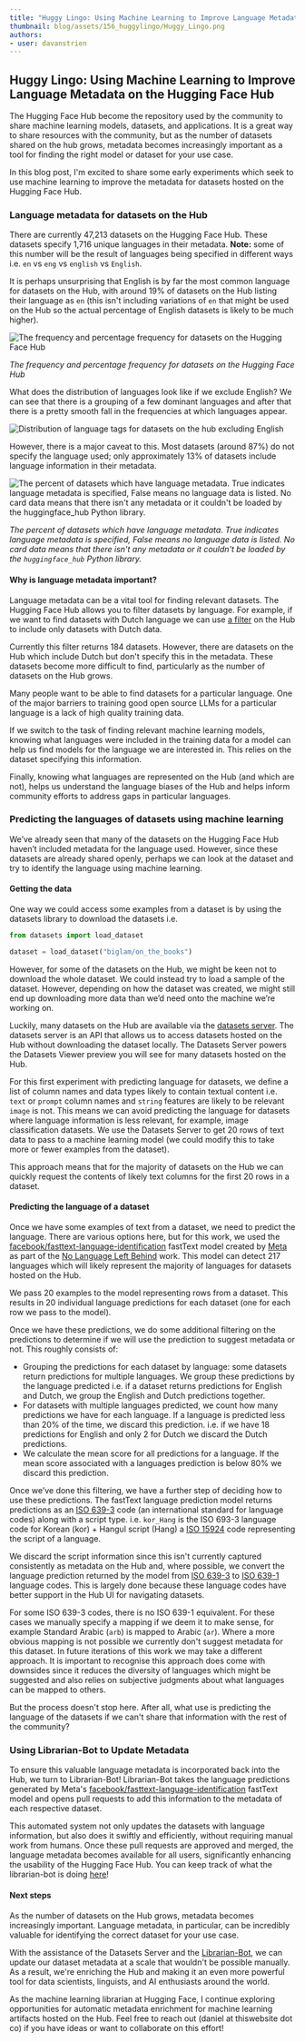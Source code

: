 ```yaml
---
title: "Huggy Lingo: Using Machine Learning to Improve Language Metadata on the Hugging Face Hub"
thumbnail: blog/assets/156_huggylingo/Huggy_Lingo.png
authors:
- user: davanstrien
---
```


## Huggy Lingo: Using Machine Learning to Improve Language Metadata on the Hugging Face Hub


<!-- {blog_metadata} -->
<!-- {authors} -->

The Hugging Face Hub become the repository used by the community to share machine learning models, datasets, and applications. It is a great way to share resources with the community, but as the number of datasets shared on the hub grows, metadata becomes increasingly important as a tool for finding the right model or dataset for your use case.  

In this blog post, I'm excited to share some early experiments which seek to use machine learning to improve the metadata for datasets hosted on the Hugging Face Hub.

### Language metadata for datasets on the Hub

There are currently 47,213 datasets on the Hugging Face Hub. These datasets specify  1,716 unique languages in their metadata. **Note:** some of this number will be the result of languages being specified in different ways i.e. `en` vs `eng` vs `english` vs `English`. 

It is perhaps unsurprising that English is by far the most common language for datasets on the Hub, with around 19% of datasets on the Hub listing their language as `en` (this isn't including variations of `en` that might be used on the Hub so the actual percentage of English datasets is likely to be much higher).

![The frequency and percentage frequency for datasets on the Hugging Face Hub](https://huggingface.co/datasets/huggingface/documentation-images/resolve/main/blog/huggy_lingo/lang_freq.png)

*The frequency and percentage frequency for datasets on the Hugging Face Hub*  

What does the distribution of languages look like if we exclude English? We can see that there is a grouping of a few dominant languages and after that there is a pretty smooth fall in the frequencies at which languages appear. 

![Distribution of language tags for datasets on the hub excluding English](https://huggingface.co/datasets/huggingface/documentation-images/resolve/main/blog/huggy_lingo/lang_freq_distribution.png) 

However, there is a major caveat to this. Most datasets (around 87%) do not specify the language used; only approximately 13% of datasets include language information in their metadata.


![The percent of datasets which have language metadata. True indicates language metadata is specified, False means no language data is listed. No card data means that there isn't any metadata or it couldn't be loaded by the `huggingface_hub` Python library.](https://huggingface.co/datasets/huggingface/documentation-images/resolve/main/blog/huggy_lingo/has_lang_info_bar.png)

*The percent of datasets which have language metadata. True indicates language metadata is specified, False means no language data is listed. No card data means that there isn't any metadata or it couldn't be loaded by the `huggingface_hub` Python library.*


#### Why is language metadata important?

Language metadata can be a vital tool for finding relevant datasets. The Hugging Face Hub allows you to filter datasets by language. For example, if we want to find datasets with Dutch language we can use [a filter](https://huggingface.co/datasets?language=language:nl&sort=trending) on the Hub to include only datasets with Dutch data. 

Currently this filter returns 184 datasets. However, there are datasets on the Hub which include Dutch but don't specify this in the metadata. These datasets become more difficult to find, particularly as the number of datasets on the Hub grows. 

Many people want to be able to find datasets for a particular language. One of the major barriers to training good open source LLMs for a particular language is a lack of high quality training data. 

If we switch to the task of finding relevant machine learning models, knowing what languages were included in the training data for a model can help us find models for the language we are interested in. This relies on the dataset specifying this information. 

Finally, knowing what languages are represented on the Hub (and which are not), helps us understand the language biases of the Hub and helps inform community efforts to address gaps in particular languages. 

### Predicting the languages of datasets using machine learning

We’ve already seen that many of the datasets on the Hugging Face Hub haven’t included metadata for the language used. However, since these datasets are already shared openly, perhaps we can look at the dataset and try to identify the language using machine learning.

#### Getting the data 

One way we could access some examples from a dataset is by using the datasets library to download the datasets i.e. 

```python
from datasets import load_dataset

dataset = load_dataset("biglam/on_the_books")
```

However, for some of the datasets on the Hub, we might be keen not to download the whole dataset. We could instead try to load a sample of the dataset. However, depending on how the dataset was created, we might still end up downloading more data than we’d need onto the machine we’re working on. 

Luckily, many datasets on the Hub are available via the [datasets server](https://huggingface.co/docs/datasets-server/index). The datasets server is an API that allows us to access datasets hosted on the Hub without downloading the dataset locally. The Datasets Server powers the Datasets Viewer preview you will see for many datasets hosted on the Hub. 

For this first experiment with predicting language for datasets, we define a list of column names and data types likely to contain textual content i.e. `text` or `prompt` column names and `string` features are likely to be relevant `image` is not. This means we can avoid predicting the language for datasets where language information is less relevant, for example, image classification datasets. We use the Datasets Server to get 20 rows of text data to pass to a machine learning model (we could modify this to take more or fewer examples from the dataset). 

This approach means that for the majority of datasets on the Hub we can quickly request the contents of likely text columns for the first 20 rows in a dataset. 

#### Predicting the language of a dataset 

Once we have some examples of text from a dataset, we need to predict the language. There are various options here, but for this work, we used the [facebook/fasttext-language-identification](https://huggingface.co/facebook/fasttext-language-identification) fastText model created by [Meta](https://huggingface.co/facebook) as part of the [No Language Left Behind](https://ai.facebook.com/research/no-language-left-behind/) work. This model can detect 217 languages which will likely represent the majority of languages for datasets hosted on the Hub. 

We pass 20 examples to the model representing rows from a dataset. This results in 20 individual language predictions for each dataset (one for each row we pass to the model).  

Once we have these predictions, we do some additional filtering on the predictions to determine if we will use the prediction to suggest metadata or not. This roughly consists of:

- Grouping the predictions for each dataset by language: some datasets return predictions for multiple languages. We group these predictions by the language predicted i.e. if a dataset returns predictions for English and Dutch, we group the English and Dutch predictions together. 
- For datasets with multiple languages predicted, we count how many predictions we have for each language. If a language is predicted less than 20% of the time, we discard this prediction. i.e. if we have 18 predictions for English and only 2 for Dutch we discard the Dutch predictions. 
- We calculate the mean score for all predictions for a language. If the mean score associated with a languages prediction is below 80% we discard this prediction. 

Once we’ve done this filtering, we have a further step of deciding how to use these predictions. The fastText language prediction model returns predictions as an [ISO 639-3](https://en.wikipedia.org/wiki/ISO_639-3) code (an international standard for language codes) along with a script type. i.e. `kor_Hang` is the ISO 693-3 language code for Korean (kor) + Hangul script (Hang) a [ISO 15924](https://en.wikipedia.org/wiki/ISO_15924) code representing the script of a language.

We discard the script information since this isn't currently captured consistently as metadata on the Hub and, where possible, we convert the language prediction returned by the model from [ISO 639-3](https://en.wikipedia.org/wiki/ISO_639-3) to [ISO 639-1](https://en.wikipedia.org/wiki/ISO_639-1) language codes. This is largely done because these language codes have better support in the Hub UI for navigating datasets. 

For some ISO 639-3 codes, there is no ISO 639-1 equivalent. For these cases we manually specify a mapping if we deem it to make sense, for example Standard Arabic (`arb`) is mapped to Arabic (`ar`). Where a more obvious mapping is not possible we currently don't suggest metadata for this dataset. In future iterations of this work we may take a different approach. It is important to recognise this approach does come with downsides since it reduces the diversity of languages which might be suggested and also relies on subjective judgments about what languages can be mapped to others. 

But the process doesn't stop here. After all, what use is predicting the language of the datasets if we can't share that information with the rest of the community?

### Using Librarian-Bot to Update Metadata

To ensure this valuable language metadata is incorporated back into the Hub, we turn to Librarian-Bot! Librarian-Bot takes the language predictions generated by Meta's [facebook/fasttext-language-identification](https://huggingface.co/facebook/fasttext-language-identification) fastText model and opens pull requests to add this information to the metadata of each respective dataset. 


This automated system not only updates the datasets with language information, but also does it swiftly and efficiently, without requiring manual work from humans. Once these pull requests are approved and merged, the language metadata becomes available for all users, significantly enhancing the usability of the Hugging Face Hub. You can keep track of what the librarian-bot is doing [here](https://huggingface.co/librarian-bot/activity/community)! 

#### Next steps 

As the number of datasets on the Hub grows, metadata becomes increasingly important. Language metadata, in particular, can be incredibly valuable for identifying the correct dataset for your use case.

With the assistance of the Datasets Server and the [Librarian-Bot](https://huggingface.co/librarian-bots), we can update our dataset metadata at a scale that wouldn't be possible manually. As a result, we're enriching the Hub and making it an even more powerful tool for data scientists, linguists, and AI enthusiasts around the world. 

As the machine learning librarian at Hugging Face, I continue exploring opportunities for automatic metadata enrichment for machine learning artifacts hosted on the Hub. Feel free to reach out (daniel at thiswebsite dot co) if you have ideas or want to collaborate on this effort! 

